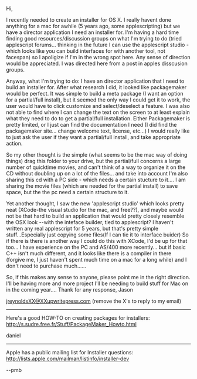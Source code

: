 Hi,

I recently needed to create an installer for OS X.   I really havent done anything for a mac for awhile (5 years ago, some applescripting) but we have a director application I need an installer for.  I'm having a hard time finding good resources/discussion groups on what I'm trying to do (tried applescript forums... thinking in the future I can use the applescript studio -which looks like you can build interfaces for with another tool, not facespan) so I apoligize if I'm in the wrong spot here.  Any sense of direction would be appreciated. I was directed here from a post in apples disscusion groups.

Anyway, what I'm trying to do:
I have an director application that I need to build an installer for.  After what research I did, it looked like packagemaker would be perfect.  It was simple to build a meta package (I want an option for a partial/full install), but it seemed the only way I could get it to work, the user would have to click customize and select/deselect a feature.  I was also not able to find where I can change the text on the screen to at least explain what they need to do to get a partial/full installation.  Either Packagemaker is pretty limited, or I just can find the documentation I need (I did find the packagemaker site... change welcome text, license, etc...)  I would really like to just ask the user if they want a partial/full install, and take appropriate action.

So my other thought is the simple (what seems to be the mac way of doing things) drag this folder to your drive, but the partial/full concerns a large number of quicktime movies, and can't think of a way to organize it on the CD without doubling up on a lot of the files... and take into account I'm also sharing this cd with a PC side - which needs a certain stucture to it.... I am sharing the movie files (which are needed for the partial install) to save space, but the the pc need a certain structure to it.

Yet another thought, I saw the new 'applescript studio' which looks pretty neat (XCode-the visual studio for the mac, and free??), and maybe would not be that hard to build an application that would pretty closely resemble the OSX look --with the inteface builder, tied to applescript? I haven't written any real applescript for 5 years, but that's pretty simple stuff...Especially just copying some files(If I can tie it to interface buider)  So if there is there is another way I could do this with XCode, I'd be up for that too... I have experience on the PC and AS/400 more recently... but if basic C++ isn't much different, and it looks like there is a compiler in there (forgive me, I just haven't spent much time on a mac for a long while) and I don't need to purchase much......

So, if this makes any sense to anyone, please point me in the right direction.  I'll be having more and more project I'll be needing to build stuff for Mac on in the coming year....
Thank for any response,
Jason

jreynoldsXX@XXupwritepress.com  (remove the X's to reply to my email)

-----

Here's a good HOW-TO on creating packages for installers: http://s.sudre.free.fr/Stuff/PackageMaker_Howto.html

daniel

-----

Apple has a public mailing list for Installer questions: http://lists.apple.com/mailman/listinfo/installer-dev

--pmb
